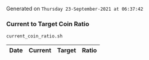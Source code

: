 Generated on `Thursday 23-September-2021 at 06:37:42`

### Current to Target Coin Ratio
`current_coin_ratio.sh`

Date|Current|Target|Ratio
---|---|---|---
